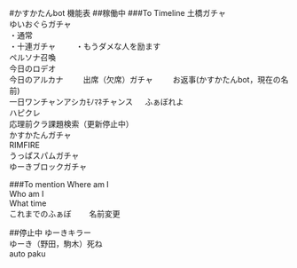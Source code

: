 #かすかたんbot 機能表
##稼働中
###To Timeline
土橋ガチャ  
ゆいおぐらガチャ  
  ・通常  
  ・十連ガチャ  　　
  ・もうダメな人を励ます  
ペルソナ召喚  
今日のロデオ  
今日のアルカナ  　　
出席（欠席）ガチャ  　　
お返事(かすかたんbot，現在の名前)  
一日ワンチャンアシカﾓﾉﾏﾈチャンス  　
ふぁぼれよ  
ハピクレ  
応理前クラ課題検索（更新停止中）  
かすかたんガチャ  
RIMFIRE  
うっぱスパムガチャ  
ゆーきブロックガチャ  

###To mention
Where am I  
Who am I  
What time  
これまでのふぁぼ　　
名前変更　　

##停止中
ゆーきキラー  
ゆーき（野田，駒木）死ね  
auto paku  
